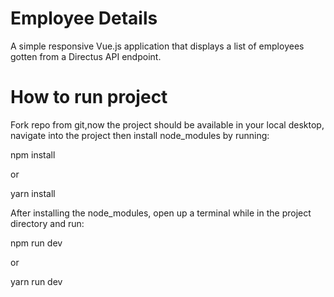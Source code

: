 # Employee Details

A simple responsive Vue.js application that displays a list of employees gotten from a Directus API endpoint.

# How to run project

Fork repo from git,now the project should be available in your local desktop, navigate into the project then install node_modules by running:

npm install

or

yarn install

After installing the node_modules, open up a terminal while in the project directory and run:

npm run dev

or

yarn run dev
